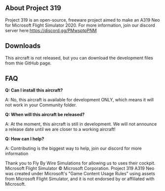 ## About Project 319
Project 319 is an open-source, freeware project aimed to make an A319 Neo for Microsoft Flight Simulator 2020. For more information, join our discord server here:https://discord.gg/PMwsptpPNM 

## Downloads
This aircraft is not released, but you can download the development files from thie GitHub page.

## FAQ
**Q: Can I install this aircraft?**

A: No, this aircraft is available for development ONLY, which means it will not work in your Community folder.

**Q: When will this aircraft be released?**

A: At the moment, this aircraft is still in development. We will not announce a release date until we are closer to a working aircraft!

**Q: How can I help?**

A: Contributing is the biggest way to help, join our discord for more information


Thank you to Fly By Wire Simulations for allowing us to uses their cockpit. Microsoft Flight Simulator © Microsoft Corporation. Project 319 A319 Neo was created under Microsoft's "Game Content Usage Rules" using assets from Microsoft Flight Simulator, and it is not endorsed by or affiliated with Microsoft.
